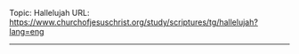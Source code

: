 Topic: Hallelujah
URL: https://www.churchofjesuschrist.org/study/scriptures/tg/hallelujah?lang=eng

---

